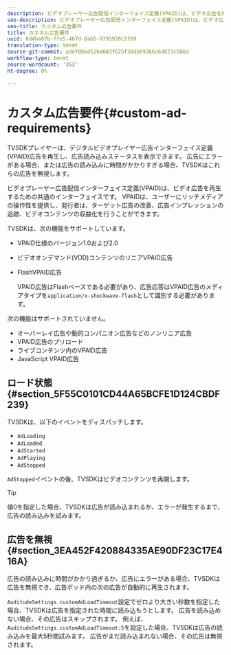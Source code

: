 ```yaml
---
description: ビデオプレーヤー広告配信インターフェイス定義(VPAID)は、ビデオ広告を再生するための共通のインターフェイスです。 VPAIDは、ユーザーにリッチメディアの操作性を提供し、発行者は、ターゲット広告の改善、広告インプレッションの追跡、ビデオコンテンツの収益化を行うことができます。
seo-description: ビデオプレーヤー広告配信インターフェイス定義(VPAID)は、ビデオ広告を再生するための共通のインターフェイスです。 VPAIDは、ユーザーにリッチメディアの操作性を提供し、発行者は、ターゲット広告の改善、広告インプレッションの追跡、ビデオコンテンツの収益化を行うことができます。
seo-title: カスタム広告要件
title: カスタム広告要件
uuid: 6d4ba87b-ffe5-467d-8ab5-9795928c2f69
translation-type: tm+mt
source-git-commit: adef0bbd52ba043f625f38db69366c6d873c586d
workflow-type: tm+mt
source-wordcount: '353'
ht-degree: 0%

---
```



# カスタム広告要件{#custom-ad-requirements}

TVSDKプレイヤーは、デジタルビデオプレイヤー広告インターフェイス定義(VPAID)広告を再生し、広告読み込みステータスを表示できます。 広告にエラーがある場合、または広告の読み込みに時間がかかりすぎる場合、TVSDKはこれらの広告を無視します。

ビデオプレーヤー広告配信インターフェイス定義(VPAID)は、ビデオ広告を再生するための共通のインターフェイスです。 VPAIDは、ユーザーにリッチメディアの操作性を提供し、発行者は、ターゲット広告の改善、広告インプレッションの追跡、ビデオコンテンツの収益化を行うことができます。

<!--<a id="section_9A358902CBC24999BA34206EE2029616"></a>-->

TVSDKは、次の機能をサポートしています。

* VPAID仕様のバージョン1.0および2.0
* ビデオオンデマンド(VOD)コンテンツのリニアVPAID広告
* FlashVPAID広告

   VPAID広告はFlashベースである必要があり、広告応答はVPAID広告のメディアタイプを`application/x-shockwave-flash`として識別する必要があります。

次の機能はサポートされていません。

* オーバーレイ広告や動的コンパニオン広告などのノンリニア広告
* VPAID広告のプリロード
* ライブコンテンツ内のVPAID広告
* JavaScript VPAID広告

## ロード状態{#section_5F55C0101CD44A65BCFE1D124CBDF239}

TVSDKは、以下のイベントをディスパッチします。

* `AdLoading`
* `AdLoaded`
* `AdStarted`
* `AdPlaying`
* `AdStopped`

`AdStopped`イベントの後、TVSDKはビデオコンテンツを再開します。

>[!TIP]
>
>値0を指定した場合、TVSDKは広告が読み込まれるか、エラーが発生するまで、広告の読み込みを試みます。

## 広告を無視{#section_3EA452F420884335AE90DF23C17E416A}

広告の読み込みに時間がかかり過ぎるか、広告にエラーがある場合、TVSDKは広告を無視でき、広告ポッド内の次の広告が自動的に再生されます。

`AuditudeSettings.customAdLoadTimeout`設定でゼロより大きい秒数を指定した場合、TVSDKは広告を指定された時間に読み込もうとします。 広告を読み込めない場合、その広告はスキップされます。 例えば、`AuditudeSettings.customAdLoadTimeout:5`を設定した場合、TVSDKは広告の読み込みを最大5秒間試みます。 広告がまだ読み込まれない場合、その広告は無視されます。
